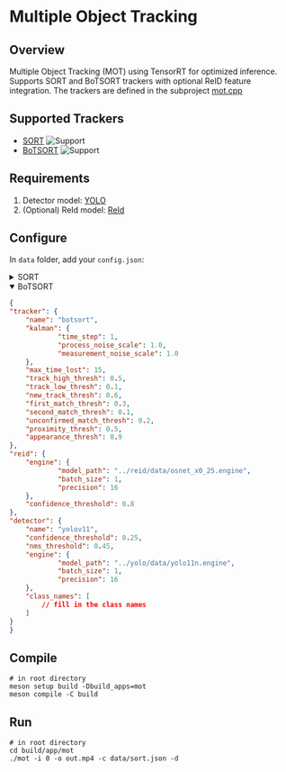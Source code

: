 # Multiple Object Tracking

## Overview
Multiple Object Tracking (MOT) using TensorRT for optimized inference. Supports SORT and BoTSORT trackers with optional ReID feature integration. The trackers are defined in the subproject [mot.cpp](https://github.com/tensorworksio/mot.cpp)

## Supported Trackers
- [SORT](https://github.com/abewley/sort) ![Support](https://img.shields.io/badge/support-yes-brightgreen.svg)
- [BoTSORT](https://github.com/NirAharon/BoT-SORT) ![Support](https://img.shields.io/badge/support-yes-brightgreen.svg)

## Requirements
1. Detector model: [YOLO](../yolo/README.md)
2. (Optional) ReId model: [ReId](../reid/README.md)

## Configure
In `data` folder, add your `config.json`:

<details>
    <summary>SORT</summary>

```json
{
"tracker": {
    "name": "sort",
    "kalman": {
        "time_step": 1,
        "process_noise_scale": 1.0,
        "measurement_noise_scale": 1.0
    },
    "max_time_lost": 15,
    "match_thresh": 0.3
},
"reid": {
    "engine": {
        "model_path": "../reid/data/osnet_x0_25.engine",
        "batch_size": 1,
        "precision": 16
    },
    "confidence_threshold": 0.8
},
"detector": {
    "name": "yolov11",
    "confidence_threshold": 0.25,
    "nms_threshold": 0.45,
    "engine": {
        "model_path": "../yolo/data/yolo11n.engine",
        "batch_size": 1,
        "precision": 16
    },
    "class_names": [
        // fill in the class names
    ]
}
}
```
</details>

<details open>
    <summary>BoTSORT</summary>

```json
{
"tracker": {
    "name": "botsort",
    "kalman": {
            "time_step": 1,
            "process_noise_scale": 1.0,
            "measurement_noise_scale": 1.0
    },
    "max_time_lost": 15,
    "track_high_thresh": 0.5,
    "track_low_thresh": 0.1,
    "new_track_thresh": 0.6,
    "first_match_thresh": 0.3,
    "second_match_thresh": 0.1,
    "unconfirmed_match_thresh": 0.2,
    "proximity_thresh": 0.5,
    "appearance_thresh": 0.9
},
"reid": {
    "engine": {
            "model_path": "../reid/data/osnet_x0_25.engine",
            "batch_size": 1,
            "precision": 16
    },
    "confidence_threshold": 0.8
},
"detector": {
    "name": "yolov11",
    "confidence_threshold": 0.25,
    "nms_threshold": 0.45,
    "engine": {
            "model_path": "../yolo/data/yolo11n.engine",
            "batch_size": 1,
            "precision": 16
    },
    "class_names": [
        // fill in the class names
    ]
}
}
```
</details>

## Compile
```shell
# in root directory
meson setup build -Dbuild_apps=mot
meson compile -C build
```

## Run
```shell
# in root directory
cd build/app/mot
./mot -i 0 -o out.mp4 -c data/sort.json -d
```